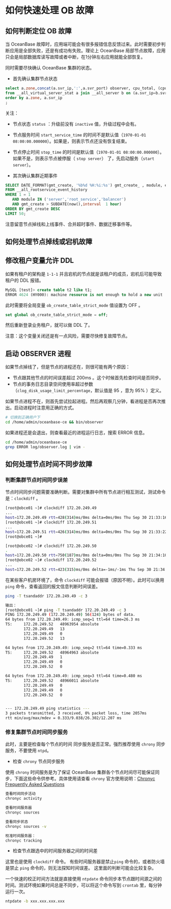 # 如何快速处理 OB 故障

## 如何判断定位 OB 故障

当 OceanBase 故障时，应用端可能会有很多报错信息反馈过来。此时需要初步判断应用是全部失败，还是有成功有失败。理论上 OceanBase 局部节点故障，应用只会是局部数据库读写故障或者中断，在1分钟左右应用就能全部恢复。

同时需要尽快确认 OceanBase 集群的状态。

+ 首先确认集群节点状态

```sql
select a.zone,concat(a.svr_ip,':',a.svr_port) observer, cpu_total, (cpu_total-cpu_assigned) cpu_free, round(mem_total/1024/1024/1024) mem_total_gb, round((mem_total-mem_assigned)/1024/1024/1024) mem_free_gb, usec_to_time(b.last_offline_time) last_offline_time, usec_to_time(b.start_service_time) start_service_time, b.status, usec_to_time(b.stop_time) stop_time 
from __all_virtual_server_stat a join __all_server b on (a.svr_ip=b.svr_ip and a.svr_port=b.svr_port)
order by a.zone, a.svr_ip
;

```

关注：

+ 节点状态 `status` ：升级前没有 `inactive` 值，升级过程中会有。
+ 节点服务时间 `start_service_time` 的时间不是默认值（`1970-01-01 08:00:00.000000`）。如果是，则表示节点还没有恢复结束。
+ 节点停止时间 `stop_time` 的时间是默认值（`1970-01-01 08:00:00.000000`）。如果不是，则表示节点被停服（ `stop server`） 了，先启动服务（`start server`）。

+ 其次确认集群近期事件

```sql
SELECT DATE_FORMAT(gmt_create, '%b%d %H:%i:%s') gmt_create_ , module, event, name1, value1, name2, value2, rs_svr_ip
FROM __all_rootservice_event_history
WHERE 1 = 1   
   AND module IN ('server','root_service','balancer')
   AND gmt_create > SUBDATE(now(),interval  1 hour)
ORDER BY gmt_create DESC
LIMIT 50;

```

注意留意节点掉线和上线事件、合并超时事件、数据迁移事件等。

## 如何处理节点掉线或宕机故障

## 修改租户变量允许 DDL

如果有租户的架构是 `1-1-1` 并且宕机的节点就是该租户的成员，宕机后可能导致租户的 DDL 报错。

```sql
MySQL [test]> create table t2 like t1;
ERROR 4624 (HY000): machine resource is not enough to hold a new unit
```

此时需要将全局变量 `ob_create_table_strict_mode`  值设置为 OFF 。

```sql
set global ob_create_table_strict_mode = off;

```

然后重新登录业务租户，就可以做 DDL 了。

注意：这个变量关闭还是有一点风险，需要尽快修复故障节点。

## 启动 OBSERVER 进程

如果节点掉线了，但是节点的进程还在，则很可能有两个原因：

+ 节点跟其他节点的时间误差超过 200ms 。这个时候首先检查时间是否同步。
+ 节点的事务日志目录空间使用率超过参数（`clog_disk_usage_limit_percentage`，默认值是 95 ，意为 95% ）定义。

如果节点进程不在，则首先尝试拉起进程。然后再观察几分钟，看进程是否再次推出。启动进程时注意用正确的方式。

```bash
# 切换到正确用户下
cd /home/admin/oceanbase-ce && bin/observer

```

如果进程还是会退出，则查看最近的进程运行日志，搜索 ERROR 信息。

```bash
cd /home/admin/oceanbase-ce 
grep ERROR log/observer.log | vim -

```

## 如何处理节点时间不同步故障

### 判断集群节点时间同步误差

节点时间同步问题需要准确判断。需要对集群中所有节点进行相互测试，测试命令是：`clockdiff` 。

```bash
[root@obce01 ~]# clockdiff 172.20.249.49
...
host=172.20.249.49 rtt=428(314)ms/0ms delta=0ms/0ms Thu Sep 30 21:33:16 2021
[root@obce01 ~]# clockdiff 172.20.249.51
...
host=172.20.249.51 rtt=426(314)ms/0ms delta=0ms/0ms Thu Sep 30 21:33:22 2021
[root@obce01 ~]#

[root@obce02 ~]# clockdiff 172.20.249.50
.
host=172.20.249.50 rtt=750(187)ms/0ms delta=0ms/0ms Thu Sep 30 21:34:10 2021
[root@obce02 ~]# clockdiff 172.20.249.52
...
host=172.20.249.52 rtt=423(315)ms/0ms delta=-1ms/-1ms Thu Sep 30 21:34:14 2021

```

在某些客户机房环境了，命令 `clockdiff` 可能会报错（原因不明）。此时可以换用 `ping` 命令，查看返回的报文信息判断时间误差。

```bash
ping -T tsandaddr 172.20.249.49 -c 3

输出：
[root@obce01 ~]# ping -T tsandaddr 172.20.249.49 -c 3
PING 172.20.249.49 (172.20.249.49) 56(124) bytes of data.
64 bytes from 172.20.249.49: icmp_seq=1 ttl=64 time=26.3 ms
TS:     172.20.249.52   48963954 absolute
        172.20.249.49   13
        172.20.249.49   0
        172.20.249.52   13

64 bytes from 172.20.249.49: icmp_seq=2 ttl=64 time=0.333 ms
TS:     172.20.249.52   48964963 absolute
        172.20.249.49   1
        172.20.249.49   0
        172.20.249.52   0

64 bytes from 172.20.249.49: icmp_seq=3 ttl=64 time=0.480 ms
TS:     172.20.249.52   48966011 absolute
        172.20.249.49   0
        172.20.249.49   0
        172.20.249.52   0


--- 172.20.249.49 ping statistics ---
3 packets transmitted, 3 received, 0% packet loss, time 2057ms
rtt min/avg/max/mdev = 0.333/9.038/26.302/12.207 ms

```

### 修复集群节点时间同步服务

此时，主要是检查每个节点的时间 同步服务是否正常。强烈推荐使用 `chrony` 同步服务，不要使用 `ntpd`。

+ 检查 `chrony` 节点同步服务

使用 `chrony` 时间服务是为了保证 OceanBase 集群各个节点时间尽可能保证同步，下面这些命令供参考。具体使用请查看 `chrony` 官方使用说明：[Chronyc Frequently Asked Questions](https://chrony.tuxfamily.org/faq.html)

```bash
查看时间同步活动
chronyc activity

查看时间服务器
chronyc sources

查看同步状态
chronyc sources -v

校准时间服务器：
chronyc tracking
```

+ 检查节点跟选中的时间服务器之间的时间差

这里也是使用 `clockdiff` 命令。
有些时间服务器是禁止`ping` 命令的，或者防火墙是禁止 `ping` 命令的，则无法探知时间误差。
这里面的判断可能会比较复杂。

一个快速的校正时间方法就是直接使用 `ntpdate` 命令同步本节点跟时间源之间的时间。测试环境如果时间总是不同步，可以将这个命令写到 `crontab` 里，每分钟运行一次。

```bash
ntpdate -b xxx.xxx.xxx.xxx

```
